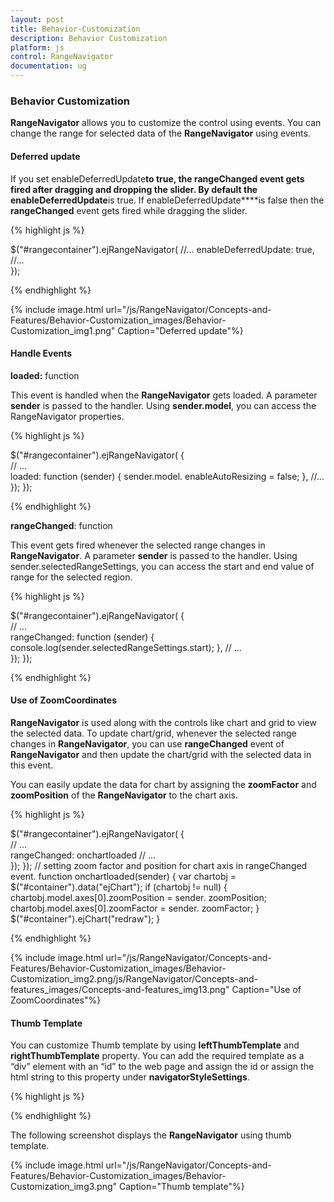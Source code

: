 ```yaml
---
layout: post
title: Behavior-Customization
description: Behavior Customization
platform: js
control: RangeNavigator
documentation: ug
---
```


### Behavior Customization

**RangeNavigator** allows you to customize the control using events. You can change the range for selected data of the **RangeNavigator** using events.

#### Deferred update

If you set enableDeferredUpdate****to true, the **rangeChanged** event gets fired after dragging and dropping the slider. By default the enableDeferredUpdate****is true. If enableDeferredUpdate****is false then the **rangeChanged** event gets fired while dragging the slider.


{% highlight js %}


$("#rangecontainer").ejRangeNavigator(
   //...
        enableDeferredUpdate: true,
   //...	
  });


{% endhighlight %}


{% include image.html url="/js/RangeNavigator/Concepts-and-Features/Behavior-Customization_images/Behavior-Customization_img1.png" Caption="Deferred update"%}


#### Handle Events

**loaded:** function

This event is handled when the **RangeNavigator** gets loaded. A parameter **sender** is passed to the handler. Using **sender.model**, you can access the RangeNavigator properties. 

{% highlight js %}


$("#rangecontainer").ejRangeNavigator(
               {   
                   // ...             
                        loaded: function (sender) {
                     sender.model. enableAutoResizing = false;
                    },
         //...
                    });
        });         


{% endhighlight %}


**rangeChanged**: function

This event gets fired whenever the selected range changes in **RangeNavigator**. A parameter **sender** is passed to the handler. Using sender.selectedRangeSettings, you can access the start and end value of range for the selected region. 

{% highlight js %}


$("#rangecontainer").ejRangeNavigator(
               {   
                   // ...             
                        rangeChanged: function (sender) {
                    console.log(sender.selectedRangeSettings.start);
                    },
                   // ...             
                    });
        });


{% endhighlight %}

#### Use of ZoomCoordinates

**RangeNavigator** is used along with the controls like chart and grid to view the selected data. To update chart/grid, whenever the selected range changes in **RangeNavigator**, you can use **rangeChanged** event of **RangeNavigator** and then update the chart/grid with the selected data in this event. 

You can easily update the data for chart by assigning the **zoomFactor** and **zoomPosition** of the **RangeNavigator** to the chart axis.

{% highlight js %}


$("#rangecontainer").ejRangeNavigator(
               {   
                   // ...             
                          rangeChanged: onchartloaded
                   // ...             
                    });
        });
       // setting zoom factor and position for chart axis in rangeChanged event.
  function onchartloaded(sender) {
         var chartobj = $("#container").data("ejChart");
         if (chartobj != null) {
           chartobj.model.axes[0].zoomPosition = sender. zoomPosition;                                                               
           chartobj.model.axes[0].zoomFactor = sender. zoomFactor;
            }
            $("#container").ejChart("redraw");
     }


{% endhighlight %}



{% include image.html url="/js/RangeNavigator/Concepts-and-Features/Behavior-Customization_images/Behavior-Customization_img2.png/js/RangeNavigator/Concepts-and-features_images/Concepts-and-features_img13.png" Caption="Use of ZoomCoordinates"%}

#### Thumb Template

You can customize Thumb template by using **leftThumbTemplate** and **rightThumbTemplate** property. You can add the required template as a “div” element with an “id” to the web page and assign the id or assign the html string to this property under **navigatorStyleSettings**.

{% highlight js %}

 
<script type="text/x-jsrender" id="left" >
           <svg height="24" width="32" style="fill:#DD4A4A;stroke:black;">
                <path d="M2 2 L2 22 L22 22 L32 12 L22 2 Z" />
           </svg>
</script>
<script type="text/x-jsrender" id="right">
           <svg height="24" width="32" style="fill:#DD4A4A;stroke:black; ">
               <path d="M2 12 L12 22 L32 22 L32 2 L12 2 Z" />
           </svg>
</script>
<script type="text/javascript" language="javascript">
           $(function () {
                $("#scrollcontent").ejRangeNavigator({
               // ...             
                    navigatorStyleSettings: {
                          leftThumbTemplate: 'left',
                          rightThumbTemplate: 'right',
                    },
               // ...   
             });
          });
</script>


{% endhighlight %}



The following screenshot displays the **RangeNavigator** using thumb template.

{% include image.html url="/js/RangeNavigator/Concepts-and-Features/Behavior-Customization_images/Behavior-Customization_img3.png" Caption="Thumb template"%}

